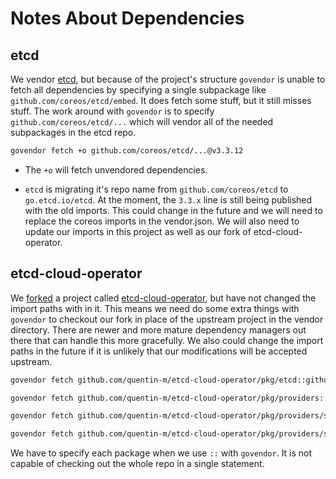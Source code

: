# Notes About Dependencies

## etcd

We vendor [etcd](https://github.com/etcd-io/etcd/), but because of the project's structure `govendor` is unable to
fetch all dependencies by specifying a single subpackage like `github.com/coreos/etcd/embed`. It does fetch some
stuff, but it still misses stuff. The work around with `govendor` is to specify `github.com/coreos/etcd/...` which
will vendor all of the needed subpackages in the etcd repo.

```bash
govendor fetch +o github.com/coreos/etcd/...@v3.3.12
```

* The `+o` will fetch unvendored dependencies.

* `etcd` is migrating it's repo name from `github.com/coreos/etcd` to `go.etcd.io/etcd`.  At the moment, the `3.3.x`
line is still being published with the old imports.  This could change in the future and we will need to replace the
coreos imports in the vendor.json.  We will also need to update our imports in this project as well as our fork of
etcd-cloud-operator.

## etcd-cloud-operator

We [forked](https://github.com/signalfx/etcd-cloud-operator) a project called 
[etcd-cloud-operator](https://github.com/Quentin-M/etcd-cloud-operator), but have not changed the import paths with in
it. This means we need do some extra things with `govendor` to checkout our fork in place of the upstream project in
the vendor directory. There are newer and more mature dependency managers out there that can handle this more
gracefully. We also could change the import paths in the future if it is unlikely that our modifications will be
accepted upstream.

```bash
govendor fetch github.com/quentin-m/etcd-cloud-operator/pkg/etcd::github.com/signalfx/etcd-cloud-operator/pkg/etcd@08f0f657908ae53e05d56c29cc3d8dac9d22360b

govendor fetch github.com/quentin-m/etcd-cloud-operator/pkg/providers::github.com/signalfx/etcd-cloud-operator/pkg/providers@08f0f657908ae53e05d56c29cc3d8dac9d22360b

govendor fetch github.com/quentin-m/etcd-cloud-operator/pkg/providers/snapshot::github.com/signalfx/etcd-cloud-operator/pkg/providers/snapshot@08f0f657908ae53e05d56c29cc3d8dac9d22360b

govendor fetch github.com/quentin-m/etcd-cloud-operator/pkg/providers/snapshot/etcd::github.com/signalfx/etcd-cloud-operator/pkg/providers/snapshot/etcd@08f0f657908ae53e05d56c29cc3d8dac9d22360b
```

We have to specify each package when we use `::` with `govendor`.  It is not capable of checking out the whole repo 
in a single statement.
